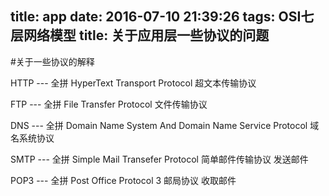 title: app
date: 2016-07-10 21:39:26
tags: OSI七层网络模型
title: 关于应用层一些协议的问题
---

#关于一些协议的解释

HTTP ---  全拼 HyperText Transport Protocol   超文本传输协议

FTP  ---  全拼 File  Transfer Protocol		  文件传输协议

DNS	 ---  全拼 Domain Name System And Domain Name Service Protocol 域名系统协议

SMTP ---  全拼 Simple Mail Transefer Protocol 简单邮件传输协议 发送邮件

POP3 ---  全拼 Post Office Protocol 3 邮局协议  收取邮件